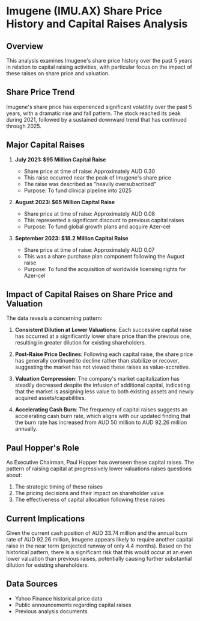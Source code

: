 # Imugene (IMU.AX) Share Price History and Capital Raises Analysis

## Overview

This analysis examines Imugene's share price history over the past 5 years in relation to capital raising activities, with particular focus on the impact of these raises on share price and valuation.

## Share Price Trend

Imugene's share price has experienced significant volatility over the past 5 years, with a dramatic rise and fall pattern. The stock reached its peak during 2021, followed by a sustained downward trend that has continued through 2025.

## Major Capital Raises

1. **July 2021: $95 Million Capital Raise**
   - Share price at time of raise: Approximately AUD 0.30
   - This raise occurred near the peak of Imugene's share price
   - The raise was described as "heavily oversubscribed"
   - Purpose: To fund clinical pipeline into 2025

2. **August 2023: $65 Million Capital Raise**
   - Share price at time of raise: Approximately AUD 0.08
   - This represented a significant discount to previous capital raises
   - Purpose: To fund global growth plans and acquire Azer-cel

3. **September 2023: $18.2 Million Capital Raise**
   - Share price at time of raise: Approximately AUD 0.07
   - This was a share purchase plan component following the August raise
   - Purpose: To fund the acquisition of worldwide licensing rights for Azer-cel

## Impact of Capital Raises on Share Price and Valuation

The data reveals a concerning pattern:

1. **Consistent Dilution at Lower Valuations**: Each successive capital raise has occurred at a significantly lower share price than the previous one, resulting in greater dilution for existing shareholders.

2. **Post-Raise Price Declines**: Following each capital raise, the share price has generally continued to decline rather than stabilize or recover, suggesting the market has not viewed these raises as value-accretive.

3. **Valuation Compression**: The company's market capitalization has steadily decreased despite the infusion of additional capital, indicating that the market is assigning less value to both existing assets and newly acquired assets/capabilities.

4. **Accelerating Cash Burn**: The frequency of capital raises suggests an accelerating cash burn rate, which aligns with our updated finding that the burn rate has increased from AUD 50 million to AUD 92.26 million annually.

## Paul Hopper's Role

As Executive Chairman, Paul Hopper has overseen these capital raises. The pattern of raising capital at progressively lower valuations raises questions about:

1. The strategic timing of these raises
2. The pricing decisions and their impact on shareholder value
3. The effectiveness of capital allocation following these raises

## Current Implications

Given the current cash position of AUD 33.74 million and the annual burn rate of AUD 92.26 million, Imugene appears likely to require another capital raise in the near term (projected runway of only 4.4 months). Based on the historical pattern, there is a significant risk that this would occur at an even lower valuation than previous raises, potentially causing further substantial dilution for existing shareholders.

## Data Sources

- Yahoo Finance historical price data
- Public announcements regarding capital raises
- Previous analysis documents
